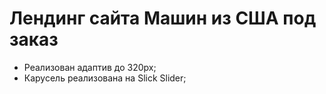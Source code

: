 # Лендинг сайта Машин из США под заказ
- Реализован адаптив до 320px;
- Карусель реализована на Slick Slider;

